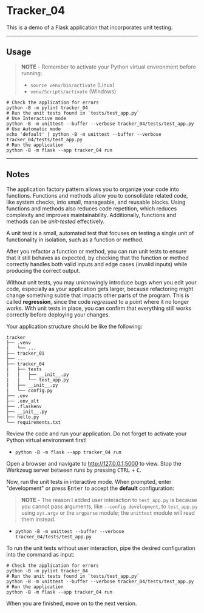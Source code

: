 # Tracker_04

This is a demo of a Flask application that incorporates unit testing.

-----

## Usage

> **NOTE** - Remember to activate your Python virtual environment before running:
>
> - `source venv/bin/activate` (Linux)
> - `venv/Scripts/activate` (Windows)

```shell
# Check the application for errors
python -B -m pylint tracker_04
# Run the unit tests found in `tests/test_app.py`
# Use Interactive mode
python -B -m unittest --buffer --verbose tracker_04/tests/test_app.py
# Use Automatic mode
echo 'default' | python -B -m unittest --buffer --verbose tracker_04/tests/test_app.py
# Run the application
python -B -m flask --app tracker_04 run
```

-----

## Notes

The application factory pattern allows you to organize your code into functions. Functions and methods allow you to consolidate related code, like system checks, into small, manageable, and reusable blocks. Using functions and methods also reduces code repetition, which reduces complexity and improves maintainability. Additionally, functions and methods can be *unit-tested* effectively.

A unit test is a small, automated test that focuses on testing a single unit of functionality in isolation, such as a function or method.

After you refactor a function or method, you can run unit tests to ensure that it still behaves as expected, by checking that the function or method correctly handles both valid inputs and edge cases (invalid inputs) while producing the correct output.

Without unit tests, you may unknowingly introduce bugs when you edit your code, especially as your application gets larger, because refactoring might change something subtle that impacts other parts of the program. This is called **regression**, since the code *regressed* to a point where it no longer works. With unit tests in place, you can confirm that everything still works correctly before deploying your changes.

Your application structure should be like the following:

```text
tracker
├── .venv
|   └── ...
├── tracker_01
├── ...
├── tracker_04
|   ├── tests
|   |   ├── __init__.py
|   |   └── test_app.py
|   ├── __init__.py
|   └── config.py
├── .env
├── .env_alt
├── .flaskenv
├── __init__.py
├── hello.py
└── requirements.txt
```

Review the code and run your application. Do not forget to activate your Python virtual environment first!

- `python -B -m flask --app tracker_04 run`

Open a browser and navigate to <http://127.0.0.1:5000> to view. Stop the Werkzeug server between runs by pressing <kbd>CTRL</kbd> +  <kbd>C</kbd>.

Now, run the unit tests in interactive mode. When prompted, enter "development" or press <kbd>Enter</kbd> to accept the **default** configuration:

> **NOTE** - The reason I added user interaction to `test_app.py` is because you cannot pass arguments, like `--config development`, to `test_app.py` using `sys.argv` or the `argparse` module; the `unittest` module will read them instead.

- `python -B -m unittest --buffer --verbose tracker_04/tests/test_app.py`

To run the unit tests without user interaction, pipe the desired configuration into the command as input:

```shell
# Check the application for errors
python -B -m pylint tracker_04
# Run the unit tests found in `tests/test_app.py`
python -B -m unittest --buffer --verbose tracker_04/tests/test_app.py
# Run the application
python -B -m flask --app tracker_04 run
```

When you are finished, move on to the next version.
